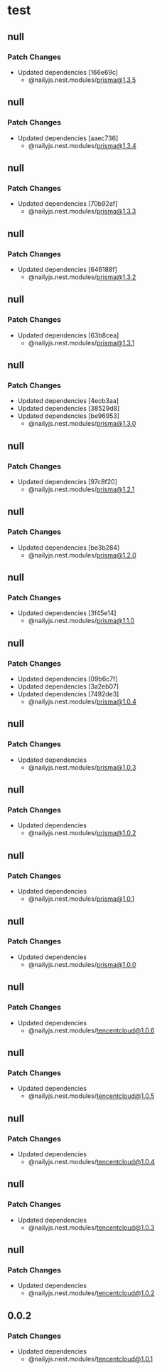 # test

## null

### Patch Changes

- Updated dependencies [166e69c]
  - @nailyjs.nest.modules/prisma@1.3.5

## null

### Patch Changes

- Updated dependencies [aaec736]
  - @nailyjs.nest.modules/prisma@1.3.4

## null

### Patch Changes

- Updated dependencies [70b92af]
  - @nailyjs.nest.modules/prisma@1.3.3

## null

### Patch Changes

- Updated dependencies [646188f]
  - @nailyjs.nest.modules/prisma@1.3.2

## null

### Patch Changes

- Updated dependencies [63b8cea]
  - @nailyjs.nest.modules/prisma@1.3.1

## null

### Patch Changes

- Updated dependencies [4ecb3aa]
- Updated dependencies [38529d8]
- Updated dependencies [be96953]
  - @nailyjs.nest.modules/prisma@1.3.0

## null

### Patch Changes

- Updated dependencies [97c8f20]
  - @nailyjs.nest.modules/prisma@1.2.1

## null

### Patch Changes

- Updated dependencies [be3b284]
  - @nailyjs.nest.modules/prisma@1.2.0

## null

### Patch Changes

- Updated dependencies [3f45e14]
  - @nailyjs.nest.modules/prisma@1.1.0

## null

### Patch Changes

- Updated dependencies [09b6c7f]
- Updated dependencies [3a2eb07]
- Updated dependencies [7492de3]
  - @nailyjs.nest.modules/prisma@1.0.4

## null

### Patch Changes

- Updated dependencies
  - @nailyjs.nest.modules/prisma@1.0.3

## null

### Patch Changes

- Updated dependencies
  - @nailyjs.nest.modules/prisma@1.0.2

## null

### Patch Changes

- Updated dependencies
  - @nailyjs.nest.modules/prisma@1.0.1

## null

### Patch Changes

- Updated dependencies
  - @nailyjs.nest.modules/prisma@1.0.0

## null

### Patch Changes

- Updated dependencies
  - @nailyjs.nest.modules/tencentcloud@1.0.6

## null

### Patch Changes

- Updated dependencies
  - @nailyjs.nest.modules/tencentcloud@1.0.5

## null

### Patch Changes

- Updated dependencies
  - @nailyjs.nest.modules/tencentcloud@1.0.4

## null

### Patch Changes

- Updated dependencies
  - @nailyjs.nest.modules/tencentcloud@1.0.3

## null

### Patch Changes

- Updated dependencies
  - @nailyjs.nest.modules/tencentcloud@1.0.2

## 0.0.2

### Patch Changes

- Updated dependencies
  - @nailyjs.nest.modules/tencentcloud@1.0.1

